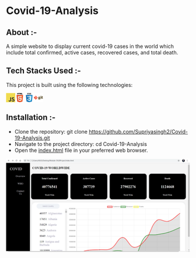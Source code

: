 <h1>Covid-19-Analysis</h1>

## About :-

A simple website to display current covid-19 cases in the world which include total confirmed, active cases, recovered cases, and total death.

## Tech Stacks Used :-

This project is built using the following technologies:

<div Style="display:flex;">
   <img style="width:5%;height:5%;"src="https://github.com/Alipakkr/Project-quasar-7896/blob/main/javascript.png">
   <img style="width:5%;height:5%;"src="https://github.com/Alipakkr/Project-quasar-7896/blob/main/html.png">
    <img style="width:5%;height:5%;"src="https://github.com/Alipakkr/Project-quasar-7896/blob/main/css.png">
    <img style="width:5%;height:5%;"src="https://github.com/Alipakkr/Project-quasar-7896/blob/main/git.png">
</div>

## Installation :-

- Clone the repository: git clone <a href="https://github.com/Supriyasingh2/Covid-19-Analysis.git">https://github.com/Supriyasingh2/Covid-19-Analysis.git</a>
- Navigate to the project directory: cd Covid-19-Analysis
- Open the <a href="index.html">index.html</a> file in your preferred web browser.

  
<img src= "Screenshot%20(196).png">
